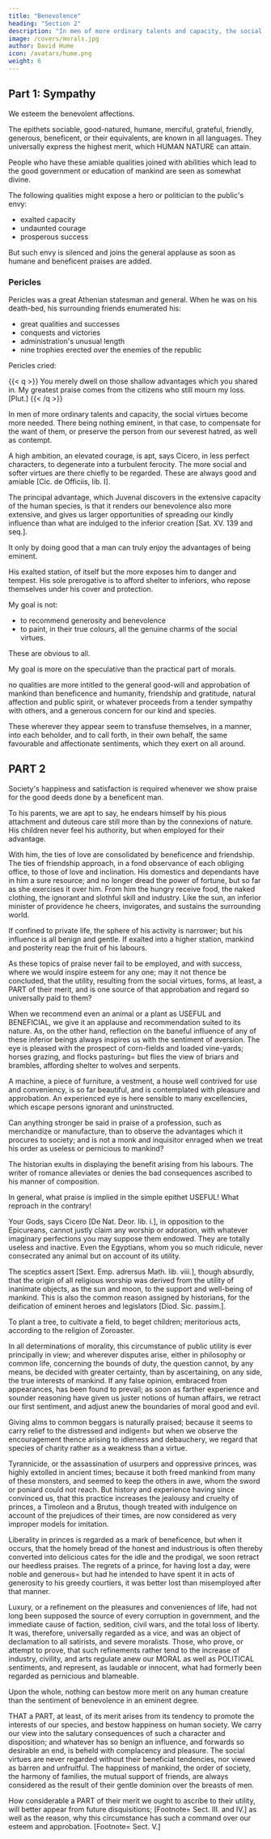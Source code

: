 ```yaml
---
title: "Benevolence"
heading: "Section 2"
description: "In men of more ordinary talents and capacity, the social virtues become more needed."
image: /covers/morals.jpg
author: David Hume
icon: /avatars/hume.png
weight: 6
---
```




## Part 1: Sympathy

We esteem the benevolent affections. 

The epithets sociable, good-natured, humane, merciful, grateful, friendly, generous, beneficent, or their equivalents, are known in all languages. They universally express the highest merit, which HUMAN NATURE can attain. 

People who have these amiable qualities joined with abilities which lead to the good government or education of mankind are seen as somewhat divine. <!-- , they seem even to raise the possessors of them above the rank of HUMAN NATURE, and make them approach in some measure to the divine.  -->


The following qualities might expose a hero or politician to the public's envy: 
- exalted capacity
- undaunted courage
- prosperous success

But such envy is silenced and joins the general applause as soon as humane and beneficent praises are added. 
<!-- But as soon as the praises are added of ; when instances are displayed of lenity, tenderness or friendship; envy itself is silent, or  voice of approbation and applause. -->


### Pericles 

Pericles was a great Athenian statesman and general. When he was on his death-bed, his surrounding friends enumerated his:
- great qualities and successes
- conquests and victories
- administration's unusual length
- nine trophies erected over the enemies of the republic

Pericles cried: 

{{< q >}}
You merely dwell on those shallow advantages which you shared in. My greatest praise comes from the citizens who still mourn my loss. [Plut.]
{{< /q >}}

In men of more ordinary talents and capacity, the social virtues become more needed. There being nothing eminent, in that case, to compensate for the want of them, or preserve the person from our severest hatred, as well as contempt. 

A high ambition, an elevated courage, is apt, says Cicero, in less perfect characters, to degenerate into a turbulent ferocity. The more social and softer virtues are there chiefly to be regarded. These are always good and amiable [Cic. de Officiis, lib. I].

The principal advantage, which Juvenal discovers in the extensive capacity of the human species, is that it renders our benevolence also more extensive, and gives us larger opportunities of spreading our kindly influence than what are indulged to the inferior creation [Sat. XV. 139 and seq.]. 

It only by doing good that a man can truly enjoy the advantages of being eminent. 

His exalted station, of itself but the more exposes him to danger and tempest. His sole prerogative is to afford shelter to inferiors, who repose themselves under his cover and protection.

My goal is not:
- to recommend generosity and benevolence
- to paint, in their true colours, all the genuine charms of the social virtues. 

These are obvious to all. 
<!-- These already engage every heart, on the first apprehension of them. It is difficult to abstain from some sally of panegyric, as often as they occur in discourse or reasoning.  -->

<!-- Instead, I am  -->

My goal is more on the speculative than the practical part of morals. 

no qualities are more intitled to the general good-will and approbation of mankind than beneficence and humanity, friendship and gratitude, natural affection and public spirit, or whatever proceeds from a tender sympathy with others, and a generous concern for our kind and species. 

These wherever they appear seem to transfuse themselves, in a manner, into each beholder, and to call forth, in their own behalf, the same favourable and affectionate sentiments, which they exert on all around.


## PART 2

<!-- t, in displaying the praises of any humane, , there is one circumstance which never fails to be amply insisted on, namely,  -->

Society's happiness and satisfaction is required whenever we show praise for the good deeds done by a beneficent man. 

To his parents, we are apt to say, he endears himself by his pious attachment and duteous care still more than by the connexions of nature. His children never feel his authority, but when employed for their advantage. 

With him, the ties of love are consolidated by beneficence and friendship. The ties of friendship approach, in a fond observance of each obliging office, to those of love and inclination. His domestics and dependants have in him a sure resource; and no longer dread the power of fortune, but so far as she exercises it over him. From him the hungry receive food, the naked clothing, the ignorant and slothful skill and industry. Like the sun, an inferior minister of providence he cheers, invigorates, and sustains the surrounding world.

If confined to private life, the sphere of his activity is narrower; but his influence is all benign and gentle. If exalted into a higher station, mankind and posterity reap the fruit of his labours.

As these topics of praise never fail to be employed, and with success, where we would inspire esteem for any one; may it not thence be concluded, that the utility, resulting from the social virtues, forms, at least, a PART of their merit, and is one source of that approbation and regard so universally paid to them?

When we recommend even an animal or a plant as USEFUL and BENEFICIAL, we give it an applause and recommendation suited to its nature. As, on the other hand, reflection on the baneful influence of any of these inferior beings always inspires us with the sentiment of aversion. The eye is pleased with the prospect of corn-fields and loaded vine-yards; horses grazing, and flocks pasturing=  but flies the view of briars and brambles, affording shelter to wolves and serpents.

A machine, a piece of furniture, a vestment, a house well contrived for use and conveniency, is so far beautiful, and is contemplated with pleasure and approbation. An experienced eye is here sensible to many excellencies, which escape persons ignorant and uninstructed.

Can anything stronger be said in praise of a profession, such as merchandize or manufacture, than to observe the advantages which it procures to society; and is not a monk and inquisitor enraged when we treat his order as useless or pernicious to mankind?

The historian exults in displaying the benefit arising from his labours. The writer of romance alleviates or denies the bad consequences ascribed to his manner of composition.

In general, what praise is implied in the simple epithet USEFUL! What reproach in the contrary!

Your Gods, says Cicero [De Nat. Deor. lib. i.], in opposition to the Epicureans, cannot justly claim any worship or adoration, with whatever imaginary perfections you may suppose them endowed. They are totally useless and inactive. Even the Egyptians, whom you so much ridicule, never consecrated any animal but on account of its utility.

The sceptics assert [Sext. Emp. adrersus Math. lib. viii.], though absurdly, that the origin of all religious worship was derived from the utility of inanimate objects, as the sun and moon, to the support and well-being of mankind. This is also the common reason assigned by historians, for the deification of eminent heroes and legislators [Diod. Sic. passim.].

To plant a tree, to cultivate a field, to beget children; meritorious acts, according to the religion of Zoroaster.

In all determinations of morality, this circumstance of public utility is ever principally in view; and wherever disputes arise, either in philosophy or common life, concerning the bounds of duty, the question cannot, by any means, be decided with greater certainty, than by ascertaining, on any side, the true interests of mankind. If any false opinion, embraced from appearances, has been found to prevail; as soon as farther experience and sounder reasoning have given us juster notions of human affairs, we retract our first sentiment, and adjust anew the boundaries of moral good and evil.

Giving alms to common beggars is naturally praised; because it seems to carry relief to the distressed and indigent=  but when we observe the encouragement thence arising to idleness and debauchery, we regard that species of charity rather as a weakness than a virtue.

Tyrannicide, or the assassination of usurpers and oppressive princes, was highly extolled in ancient times; because it both freed mankind from many of these monsters, and seemed to keep the others in awe, whom the sword or poniard could not reach. But history and experience having since convinced us, that this practice increases the jealousy and cruelty of princes, a Timoleon and a Brutus, though treated with indulgence on account of the prejudices of their times, are now considered as very improper models for imitation.

Liberality in princes is regarded as a mark of beneficence, but when it occurs, that the homely bread of the honest and industrious is often thereby converted into delicious cates for the idle and the prodigal, we soon retract our heedless praises. The regrets of a prince, for having lost a day, were noble and generous=  but had he intended to have spent it in acts of generosity to his greedy courtiers, it was better lost than misemployed after that manner.

Luxury, or a refinement on the pleasures and conveniences of life, had not long been supposed the source of every corruption in government, and the immediate cause of faction, sedition, civil wars, and the total loss of liberty. It was, therefore, universally regarded as a vice, and was an object of declamation to all satirists, and severe moralists. Those, who prove, or attempt to prove, that such refinements rather tend to the increase of industry, civility, and arts regulate anew our MORAL as well as POLITICAL sentiments, and represent, as laudable or innocent, what had formerly been regarded as pernicious and blameable.

Upon the whole, nothing can bestow more merit on any human creature than the sentiment of benevolence in an eminent degree. 

THAT a PART, at least, of its merit arises from its tendency to promote the interests of our species, and bestow happiness on human society. We carry our view into the salutary consequences of such a character and disposition; and whatever has so benign an influence, and forwards so desirable an end, is beheld with complacency and pleasure. The social virtues are never regarded without their beneficial tendencies, nor viewed as barren and unfruitful. The happiness of mankind, the order of society, the harmony of families, the mutual support of friends, are always considered as the result of their gentle dominion over the breasts of men.

How considerable a PART of their merit we ought to ascribe to their utility, will better appear from future disquisitions; [Footnote=  Sect. III. and IV.] as well as the reason, why this circumstance has such a command over our esteem and approbation. [Footnote=  Sect. V.]
